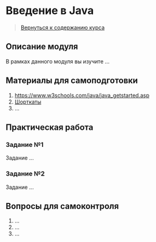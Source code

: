 Введение в Java
====================

>
>[Вернуться к содержанию курса]({{site.baseurl}}/content)
>

Описание модуля
---------------------
В рамках данного модуля вы изучите ...

Материалы для самоподготовки
---------------------
1. https://www.w3schools.com/java/java_getstarted.asp
2. [Шорткаты](https://github.com/JAVA-ONLINE-EDUCATION-COURSE/Izhevsk-Java-Online-Education-Course/raw/master/materials/java_intro/Intelliji_idea_shortcuts.pdf)
3. ...


Практическая работа
---------------------

### Задание №1
Задание ...



### Задание №2
Задание ...



Вопросы для самоконтроля
---------------------
1. ...
2. ...
3. ...